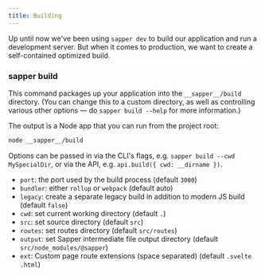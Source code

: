 ```yaml
---
title: Building
---
```


Up until now we've been using `sapper dev` to build our application and run a development server. But when it comes to production, we want to create a self-contained optimized build.

### sapper build

This command packages up your application into the `__sapper__/build` directory. (You can change this to a custom directory, as well as controlling various other options — do `sapper build --help` for more information.)

The output is a Node app that you can run from the project root:

```bash
node __sapper__/build
```

Options can be passed in via the CLI's flags, e.g. `sapper build --cwd MySpecialDir`, or via the API, e.g. `api.build({ cwd: __dirname })`.

- `port`: the port used by the build process (default `3000`)
- `bundler`: either `rollup` or `webpack` (default auto)
- `legacy`: create a separate legacy build in addition to modern JS build (default `false`)
- `cwd`: set current working directory (default `.`)
- `src`: set source directory (default `src`)
- `routes`: set routes directory (default `src/routes`)
- `output`: set Sapper intermediate file output directory (default `src/node_modules/@sapper`)
- `ext`: Custom page route extensions (space separated) (default `.svelte .html`)

